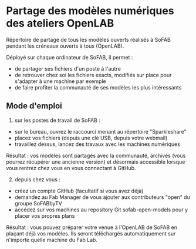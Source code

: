 # Partage des modèles numériques des ateliers OpenLAB

Répertoire de partage de tous les modèles ouverts réalisés à SoFAB pendant les créneaux ouverts à tous (OpenLAB).

Déployé sur chaque ordinateur de SoFAB, il permet :

- de partager ses fichiers d'un poste à l'autre
- de retrouver chez soi les fichiers exacts, modifiés sur place pour s'adapter à une machine par exemple
- de faire profiter la communauté de ses modèles les plus intéressants


## Mode d'emploi

1) sur les postes de travail de SoFAB : 

- sur le bureau, ouvrez le raccourci menant au répertoire "Sparkleshare"
- placez vos fichiers (depuis une clé USB, depuis votre webmail)
- travaillez dessus, lancez des travaux avec les machines numériques

Résultat : vos modèles sont partagés avec la communauté, archivés (vous pourrez récupérer une ancienne version) et désormais accessible lorsque vous rentrez chez vous en vous connectant à GitHub.


2) depuis chez vous :


- créez un compte GitHub (facultatif si vous avez déjà)
- demandez au Fab Manager de vous ajouter aux contributeurs "open" du groupe SoFABbyTV
- accédez sur vos machines au repository Git sofab-open-models pour y placer vos propres plans

Résultat : vous pouvez préparer votre venue à l'OpenLAB de SoFAB en plaçant déjà vos modèles. Ils seront téléchargés automatiquement sur n'importe quelle machine du Fab Lab.


